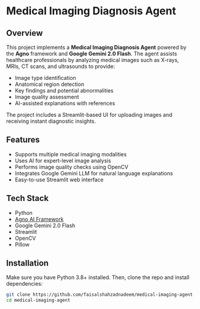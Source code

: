 # Medical Imaging Diagnosis Agent

## Overview

This project implements a **Medical Imaging Diagnosis Agent** powered by the **Agno** framework and **Google Gemini 2.0 Flash**. The agent assists healthcare professionals by analyzing medical images such as X-rays, MRIs, CT scans, and ultrasounds to provide:

- Image type identification  
- Anatomical region detection  
- Key findings and potential abnormalities  
- Image quality assessment  
- AI-assisted explanations with references  

The project includes a Streamlit-based UI for uploading images and receiving instant diagnostic insights.

## Features

- Supports multiple medical imaging modalities  
- Uses AI for expert-level image analysis  
- Performs image quality checks using OpenCV  
- Integrates Google Gemini LLM for natural language explanations  
- Easy-to-use Streamlit web interface  

## Tech Stack

- Python  
- [Agno AI Framework](https://github.com/n4ze3m/agno)  
- Google Gemini 2.0 Flash  
- Streamlit  
- OpenCV  
- Pillow  

## Installation

Make sure you have Python 3.8+ installed. Then, clone the repo and install dependencies:

```bash
git clone https://github.com/faisalshahzadnadeem/medical-imaging-agent.git
cd medical-imaging-agent

